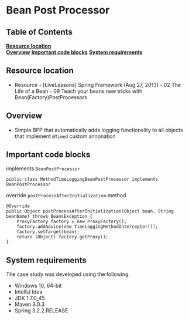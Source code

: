 # Bean Post Processor

## Table of Contents
**[Resource location](#resource-location)**  
**[Overview](#overview)**
**[Important code blocks](#important-code-blocks)**
**[System requirements](#system-requirements)** 

## Resource location
- Resource - [LiveLessons] Spring Framework (Aug 27, 2013) - 02 The Life of a Bean - 09 Teach your beans new tricks with Bean(Factory)PostProcessors

## Overview
- Simple BPP that automatically adds logging functionality to all objects that implement  `@Timed` custom annonation

## Important code blocks

implements `BeanPostProcessor`

	public class MethodTimeLoggingBeanPostProcessor implements BeanPostProcessor

override `postProcessAfterInitialization` method

	@Override
    public Object postProcessAfterInitialization(Object bean, String beanName) throws BeansException {
        ProxyFactory factory = new ProxyFactory();
        factory.addAdvice(new TimeLoggingMethodInterceptor());
        factory.setTarget(bean);
        return (Object) factory.getProxy();
    }

## System requirements

The case study was developed using the following:

- Windows 10, 64-bit
- IntelliJ Idea
- JDK 1.7.0_45
- Maven 3.0.3
- Spring 3.2.2.RELEASE

